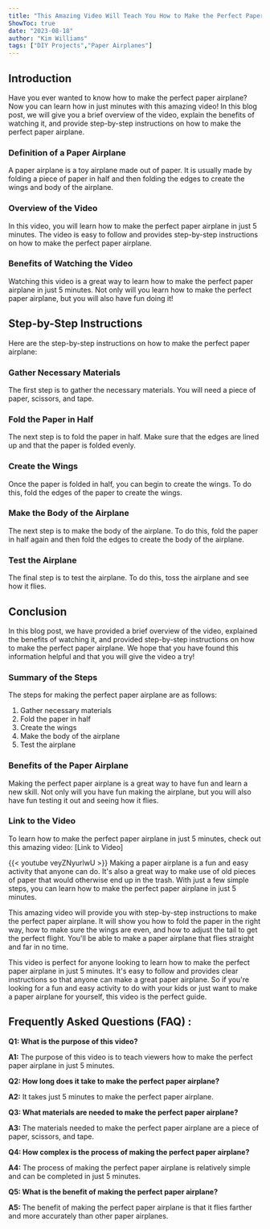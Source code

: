 ```yaml
---
title: "This Amazing Video Will Teach You How to Make the Perfect Paper Airplane in Just 5 Minutes!"
ShowToc: true 
date: "2023-08-18"
author: "Kim Williams" 
tags: ["DIY Projects","Paper Airplanes"]
---
```

## Introduction 

Have you ever wanted to know how to make the perfect paper airplane? Now you can learn how in just  minutes with this amazing video! In this blog post, we will give you a brief overview of the video, explain the benefits of watching it, and provide step-by-step instructions on how to make the perfect paper airplane. 

### Definition of a Paper Airplane 

A paper airplane is a toy airplane made out of paper. It is usually made by folding a piece of paper in half and then folding the edges to create the wings and body of the airplane. 

### Overview of the Video 

In this video, you will learn how to make the perfect paper airplane in just 5 minutes. The video is easy to follow and provides step-by-step instructions on how to make the perfect paper airplane. 

### Benefits of Watching the Video 

Watching this video is a great way to learn how to make the perfect paper airplane in just 5 minutes. Not only will you learn how to make the perfect paper airplane, but you will also have fun doing it! 

## Step-by-Step Instructions 

Here are the step-by-step instructions on how to make the perfect paper airplane: 

### Gather Necessary Materials 

The first step is to gather the necessary materials. You will need a piece of paper, scissors, and tape. 

### Fold the Paper in Half 

The next step is to fold the paper in half. Make sure that the edges are lined up and that the paper is folded evenly. 

### Create the Wings 

Once the paper is folded in half, you can begin to create the wings. To do this, fold the edges of the paper to create the wings. 

### Make the Body of the Airplane 

The next step is to make the body of the airplane. To do this, fold the paper in half again and then fold the edges to create the body of the airplane. 

### Test the Airplane 

The final step is to test the airplane. To do this, toss the airplane and see how it flies. 

## Conclusion 

In this blog post, we have provided a brief overview of the video, explained the benefits of watching it, and provided step-by-step instructions on how to make the perfect paper airplane. We hope that you have found this information helpful and that you will give the video a try! 

### Summary of the Steps 

The steps for making the perfect paper airplane are as follows: 

1. Gather necessary materials 
2. Fold the paper in half 
3. Create the wings 
4. Make the body of the airplane 
5. Test the airplane 

### Benefits of the Paper Airplane 

Making the perfect paper airplane is a great way to have fun and learn a new skill. Not only will you have fun making the airplane, but you will also have fun testing it out and seeing how it flies. 

### Link to the Video 

To learn how to make the perfect paper airplane in just 5 minutes, check out this amazing video: [Link to Video]

{{< youtube veyZNyurlwU >}} 
Making a paper airplane is a fun and easy activity that anyone can do. It's also a great way to make use of old pieces of paper that would otherwise end up in the trash. With just a few simple steps, you can learn how to make the perfect paper airplane in just 5 minutes. 

This amazing video will provide you with step-by-step instructions to make the perfect paper airplane. It will show you how to fold the paper in the right way, how to make sure the wings are even, and how to adjust the tail to get the perfect flight. You'll be able to make a paper airplane that flies straight and far in no time. 

This video is perfect for anyone looking to learn how to make the perfect paper airplane in just 5 minutes. It's easy to follow and provides clear instructions so that anyone can make a great paper airplane. So if you're looking for a fun and easy activity to do with your kids or just want to make a paper airplane for yourself, this video is the perfect guide.

## Frequently Asked Questions (FAQ) :
**Q1: What is the purpose of this video?**

**A1:** The purpose of this video is to teach viewers how to make the perfect paper airplane in just 5 minutes.

**Q2: How long does it take to make the perfect paper airplane?**

**A2:** It takes just 5 minutes to make the perfect paper airplane.

**Q3: What materials are needed to make the perfect paper airplane?**

**A3:** The materials needed to make the perfect paper airplane are a piece of paper, scissors, and tape.

**Q4: How complex is the process of making the perfect paper airplane?**

**A4:** The process of making the perfect paper airplane is relatively simple and can be completed in just 5 minutes.

**Q5: What is the benefit of making the perfect paper airplane?**

**A5:** The benefit of making the perfect paper airplane is that it flies farther and more accurately than other paper airplanes.





